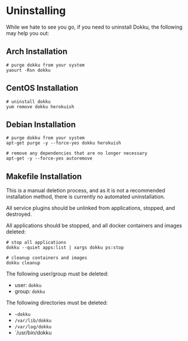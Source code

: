 # Uninstalling

While we hate to see you go, if you need to uninstall Dokku, the following may help you out:

## Arch Installation

```shell
# purge dokku from your system
yaourt -Rsn dokku
```

## CentOS Installation

```shell
# uninstall dokku
yum remove dokku herokuish
```

## Debian Installation

```shell
# purge dokku from your system
apt-get purge -y --force-yes dokku herokuish

# remove any dependencies that are no longer necessary
apt-get -y --force-yes autoremove
```

## Makefile Installation

This is a manual deletion process, and as it is not a recommended installation method, there is currently no automated uninstallation.

All service plugins should be unlinked from applications, stopped, and destroyed.

All applications should be stopped, and all docker containers and images deleted:

```shell
# stop all applications
dokku --quiet apps:list | xargs dokku ps:stop

# cleanup containers and images
dokku cleanup
```

The following user/group must be deleted:

- user: `dokku`
- group: `dokku`

The following directories must be deleted:

- `~dokku`
- `/var/lib/dokku`
- `/var/log/dokku`
- `/usr/bin/dokku

